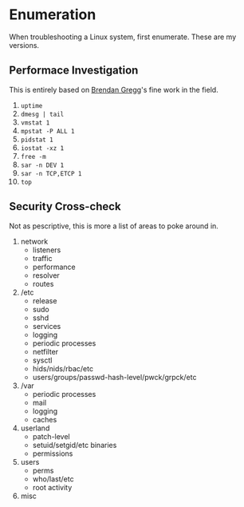 # Enumeration
When troubleshooting a Linux system, first enumerate. These are my versions.

## Performace Investigation
This is entirely based on [Brendan Gregg](http://www.brendangregg.com/)'s
fine work in the field.

1. `uptime`
2. `dmesg | tail`
3. `vmstat 1`
4. `mpstat -P ALL 1`
5. `pidstat 1`
6. `iostat -xz 1`
7. `free -m`
8. `sar -n DEV 1`
9. `sar -n TCP,ETCP 1`
10. `top`

## Security Cross-check
Not as pescriptive, this is more a list of areas to poke around in.

1. network
   - listeners
   - traffic
   - performance
   - resolver
   - routes
2. /etc
   - release
   - sudo
   - sshd
   - services
   - logging
   - periodic processes
   - netfilter
   - sysctl
   - hids/nids/rbac/etc
   - users/groups/passwd-hash-level/pwck/grpck/etc
3. /var
   - periodic processes
   - mail
   - logging
   - caches
4. userland
   - patch-level
   - setuid/setgid/etc binaries
   - permissions
5. users
   - perms
   - who/last/etc
   - root activity
6. misc
